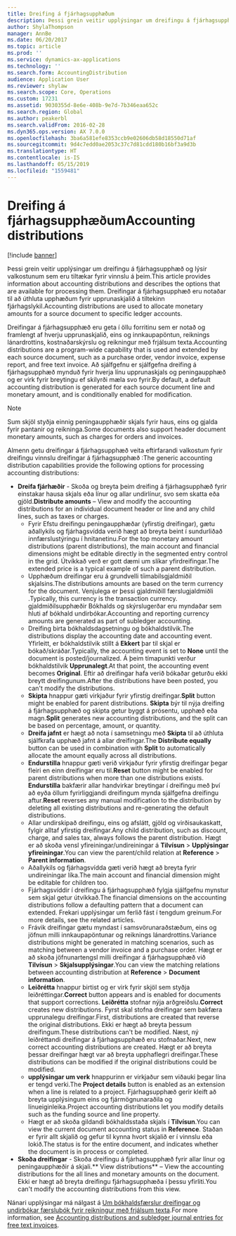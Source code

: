 ```yaml
---
title: Dreifing á fjárhagsupphæðum
description: Þessi grein veitir upplýsingar um dreifingu á fjárhagsupphæð og lýsir valkostunum sem eru tiltækar fyrir vinnslu á þeim. Dreifingar á fjárhagsupphæð eru notaðar til að úthluta upphæðum fyrir upprunaskjalið á tiltekinn fjárhagslykil.
author: ShylaThompson
manager: AnnBe
ms.date: 06/20/2017
ms.topic: article
ms.prod: ''
ms.service: dynamics-ax-applications
ms.technology: ''
ms.search.form: AccountingDistribution
audience: Application User
ms.reviewer: shylaw
ms.search.scope: Core, Operations
ms.custom: 17231
ms.assetid: 9030355d-8e6e-408b-9e7d-7b346eaa652c
ms.search.region: Global
ms.author: peakerbl
ms.search.validFrom: 2016-02-28
ms.dyn365.ops.version: AX 7.0.0
ms.openlocfilehash: 3ba6a581efe8353ccb9e02606db58d18550d71af
ms.sourcegitcommit: 9d4c7edd0ae2053c37c7d81cdd180b16bf3a9d3b
ms.translationtype: HT
ms.contentlocale: is-IS
ms.lasthandoff: 05/15/2019
ms.locfileid: "1559481"
---
```

# <a name="accounting-distributions"></a><span data-ttu-id="aab43-104">Dreifing á fjárhagsupphæðum</span><span class="sxs-lookup"><span data-stu-id="aab43-104">Accounting distributions</span></span>

[!include [banner](../includes/banner.md)]

<span data-ttu-id="aab43-105">Þessi grein veitir upplýsingar um dreifingu á fjárhagsupphæð og lýsir valkostunum sem eru tiltækar fyrir vinnslu á þeim.</span><span class="sxs-lookup"><span data-stu-id="aab43-105">This article provides information about accounting distributions and describes the options that are available for processing them.</span></span> <span data-ttu-id="aab43-106">Dreifingar á fjárhagsupphæð eru notaðar til að úthluta upphæðum fyrir upprunaskjalið á tiltekinn fjárhagslykil.</span><span class="sxs-lookup"><span data-stu-id="aab43-106">Accounting distributions are used to allocate monetary amounts for a source document to specific ledger accounts.</span></span> 

<span data-ttu-id="aab43-107">Dreifingar á fjárhagsupphæð eru geta í öllu forritinu sem er notað og framlengt af hverju upprunaskjalið, eins og  innkaupapöntun, reiknings lánardrottins, kostnaðarskýrslu og reikningur með frjálsum texta.</span><span class="sxs-lookup"><span data-stu-id="aab43-107">Accounting distributions are a program-wide capability that is used and extended by each source document, such as a purchase order, vendor invoice, expense report, and free text invoice.</span></span> <span data-ttu-id="aab43-108">Að sjálfgefnu er sjálfgefna dreifing á fjárhagsupphæð mynduð fyrir hverja línu upprunaskjals og peningaupphæð og er virk fyrir breytingu ef skilyrði mæla svo fyrir.</span><span class="sxs-lookup"><span data-stu-id="aab43-108">By default, a default accounting distribution is generated for each source document line and monetary amount, and is conditionally enabled for modification.</span></span> 

> [!Note] 
> <span data-ttu-id="aab43-109">Sum skjöl styðja einnig peningaupphæðir skjals fyrir haus, eins og gjalda fyrir pantanir og reikninga.</span><span class="sxs-lookup"><span data-stu-id="aab43-109">Some documents also support header document monetary amounts, such as charges for orders and invoices.</span></span> 

<span data-ttu-id="aab43-110">Almenn getu dreifingar á fjárhagsupphæð veita eftirfarandi valkostum fyrir dreifingu vinnslu dreifingar á fjárhagsupphæð  :</span><span class="sxs-lookup"><span data-stu-id="aab43-110">The generic accounting distribution capabilities provide the following options for processing accounting distributions:</span></span>

-   <span data-ttu-id="aab43-111">**Dreifa fjárhæðir** - Skoða og breyta þeim dreifing á fjárhagsupphæð fyrir einstakar hausa skjals eða línur og allar  undirlínur, svo sem skatta eða gjöld.</span><span class="sxs-lookup"><span data-stu-id="aab43-111">**Distribute amounts** – View and modify the accounting distributions for an individual document header or line and any child lines, such as taxes or charges.</span></span>
    -   <span data-ttu-id="aab43-112">Fyrir Efstu dreifingu peningaupphæðar (yfirstig dreifingar), gætu aðallykils og fjárhagsvídda verið hægt að breyta beint í sundurliðað innfærslustýringu í hnitanetinu.</span><span class="sxs-lookup"><span data-stu-id="aab43-112">For the top monetary amount distributions (parent distributions), the main account and financial dimensions might be editable directly in the segmented entry control in the grid.</span></span> <span data-ttu-id="aab43-113">Útvíkkað verð er gott dæmi um slíkar yfirdreifingar.</span><span class="sxs-lookup"><span data-stu-id="aab43-113">The extended price is a typical example of such a parent distribution.</span></span>
    -   <span data-ttu-id="aab43-114">Upphæðum dreifingar eru á grundvelli tíimabilsgjaldmiðil skjalsins.</span><span class="sxs-lookup"><span data-stu-id="aab43-114">The distributions amounts are based on the term currency for the document.</span></span> <span data-ttu-id="aab43-115">Venjulega er þessi gjaldmiðill færslugjaldmiðli .</span><span class="sxs-lookup"><span data-stu-id="aab43-115">Typically, this currency is the transaction currency.</span></span> <span data-ttu-id="aab43-116">gjaldmiðilsupphæðir Bókhalds og skýrslugerðar  eru myndaðar sem hluti af bókhald undirbókar.</span><span class="sxs-lookup"><span data-stu-id="aab43-116">Accounting and reporting currency amounts are generated as part of subledger accounting.</span></span>
    -   <span data-ttu-id="aab43-117">Dreifing birta bókhaldsdagsetningu og bókhaldstilvik.</span><span class="sxs-lookup"><span data-stu-id="aab43-117">The distributions display the accounting date and accounting event.</span></span> <span data-ttu-id="aab43-118">Yfirleitt, er bókhaldstilvik stillt á **Ekkert** þar til skjal er bókað/skráðar.</span><span class="sxs-lookup"><span data-stu-id="aab43-118">Typically, the accounting event is set to **None** until the document is posted/journalized.</span></span> <span data-ttu-id="aab43-119">Á þeim tímapunkti verður bókhaldstilvik **Upprunalegt**.</span><span class="sxs-lookup"><span data-stu-id="aab43-119">At that point, the accounting event becomes **Original**.</span></span> <span data-ttu-id="aab43-120">Eftir að dreifingar hafa verið bókaðar geturðu ekki breytt dreifingunum.</span><span class="sxs-lookup"><span data-stu-id="aab43-120">After the distributions have been posted, you can't modify the distributions.</span></span>
    -   <span data-ttu-id="aab43-121">**Skipta** hnappur gæti virkjaður fyrir yfirstig dreifingar.</span><span class="sxs-lookup"><span data-stu-id="aab43-121">**Split** button might be enabled for parent distributions.</span></span> <span data-ttu-id="aab43-122">**Skipta** býr til nýja dreifing á fjárhagsupphæð og skipta getur byggt á prósentu, upphæð eða magn.</span><span class="sxs-lookup"><span data-stu-id="aab43-122">**Split** generates new accounting distributions, and the split can be based on percentage, amount, or quantity.</span></span>
    -   <span data-ttu-id="aab43-123">**Dreifa jafnt** er hægt að nota í samsetningu með **Skipta** til að úthluta sjálfkrafa upphæð jafnt á allar dreifingar.</span><span class="sxs-lookup"><span data-stu-id="aab43-123">The **Distribute equally** button can be used in combination with **Split** to automatically allocate the amount equally across all distributions.</span></span>
    -   <span data-ttu-id="aab43-124">**Endurstilla** hnappur gæti verið virkjaður fyrir yfirstig dreifingar þegar fleiri en einn dreifingar eru til.</span><span class="sxs-lookup"><span data-stu-id="aab43-124">**Reset** button might be enabled for parent distributions when more than one distributions exists.</span></span> <span data-ttu-id="aab43-125">**Endurstilla** bakfærir allar handvirkar breytingar í dreifingu með því að eyða öllum fyrirliggjandi dreifingum mynda sjálfgefna dreifingu aftur.</span><span class="sxs-lookup"><span data-stu-id="aab43-125">**Reset** reverses any manual modification to the distribution by deleting all existing distributions and re-generating the default distributions.</span></span>
    -   <span data-ttu-id="aab43-126">Allar undirskipað dreifingu, eins og afslátt, gjöld og virðisaukaskatt, fylgir alltaf yfirstig dreifingar.</span><span class="sxs-lookup"><span data-stu-id="aab43-126">Any child distribution, such as discount, charge, and sales tax, always follows the parent distribution.</span></span> <span data-ttu-id="aab43-127">Hægt er að skoða vensl yfireiningar/undireiningar á **Tilvísun** &gt; **Upplýsingar yfireiningar**.</span><span class="sxs-lookup"><span data-stu-id="aab43-127">You can view the parent/child relation at **Reference** &gt; **Parent information**.</span></span>
    -   <span data-ttu-id="aab43-128">Aðallykils og fjárhagsvídda gæti verið hægt að breyta fyrir undireiningar líka.</span><span class="sxs-lookup"><span data-stu-id="aab43-128">The main account and financial dimension might be editable for children too.</span></span>
    -   <span data-ttu-id="aab43-129">Fjárhagsvíddir í dreifingu á fjárhagsupphæð fylgja sjálfgefnu mynstur sem skjal getur  útvíkkað.</span><span class="sxs-lookup"><span data-stu-id="aab43-129">The financial dimensions on the accounting distributions follow a defaulting pattern that a document can extended.</span></span> <span data-ttu-id="aab43-130">Frekari upplýsingar um ferlið fást í tengdum greinum.</span><span class="sxs-lookup"><span data-stu-id="aab43-130">For more details, see the related articles.</span></span>
    -   <span data-ttu-id="aab43-131">Frávik dreifingar gætu myndast í samsvörunaraðstæðum, eins og jöfnun milli innkaupapöntunar og reiknings lánardrottins.</span><span class="sxs-lookup"><span data-stu-id="aab43-131">Variance distributions might be generated in matching scenarios, such as matching between a vendor invoice and a purchase order.</span></span> <span data-ttu-id="aab43-132">Hægt er að skoða jöfnunartengsl milli dreifingar á fjárhagsupphæð við **Tilvísun** &gt; **Skjalsupplýsingar**.</span><span class="sxs-lookup"><span data-stu-id="aab43-132">You can view the matching relations between accounting distribution at **Reference** &gt; **Document information**.</span></span>
    -   <span data-ttu-id="aab43-133">**Leiðrétta** hnappur birtist og er virk fyrir skjöl sem styðja leiðréttingar.</span><span class="sxs-lookup"><span data-stu-id="aab43-133">**Correct** button appears and is enabled for documents that support corrections.</span></span> <span data-ttu-id="aab43-134">**Leiðrétta** stofnar nýja arðgreiðslu.</span><span class="sxs-lookup"><span data-stu-id="aab43-134">**Correct** creates new distributions.</span></span> <span data-ttu-id="aab43-135">Fyrst skal stofna dreifingar sem bakfæra upprunalegu dreifingar.</span><span class="sxs-lookup"><span data-stu-id="aab43-135">First, distributions are created that reverse the original distributions.</span></span> <span data-ttu-id="aab43-136">Ekki er hægt að breyta þessum dreifingum.</span><span class="sxs-lookup"><span data-stu-id="aab43-136">These distributions can't be modified.</span></span> <span data-ttu-id="aab43-137">Næst, ný leiðréttandi dreifingar á fjárhagsupphæð eru stofnaðar.</span><span class="sxs-lookup"><span data-stu-id="aab43-137">Next, new correct accounting distributions are created.</span></span> <span data-ttu-id="aab43-138">Hægt er að breyta þessar dreifingar hægt var að breyta upphaflegri dreifingar.</span><span class="sxs-lookup"><span data-stu-id="aab43-138">These distributions can be modified if the original distributions could be modified.</span></span>
    -   <span data-ttu-id="aab43-139">**upplýsingar um verk** hnappurinn er virkjaður sem viðauki þegar lína er tengd  verki.</span><span class="sxs-lookup"><span data-stu-id="aab43-139">The **Project details** button is enabled as an extension when a line is related to a project.</span></span> <span data-ttu-id="aab43-140">Fjárhagsupphæð gerir kleift að breyta upplýsingum eins og fjármögnunaraðila og línueiginleika.</span><span class="sxs-lookup"><span data-stu-id="aab43-140">Project accounting distributions let you modify details such as the funding source and line property.</span></span>
    -   <span data-ttu-id="aab43-141">Hægt er að skoða gildandi bókhaldsstaða skjals í **Tilvísun**.</span><span class="sxs-lookup"><span data-stu-id="aab43-141">You can view the current document accounting status in **Reference**.</span></span> <span data-ttu-id="aab43-142">Staðan er fyrir allt skjalið og gefur til kynna hvort skjalið er í vinnslu eða lokið.</span><span class="sxs-lookup"><span data-stu-id="aab43-142">The status is for the entire document, and indicates whether the document is in process or completed.</span></span>
-   <span data-ttu-id="aab43-143">**Skoða dreifingar** - Skoða dreifingu á fjárhagsupphæð fyrir allar línur og peningaupphæðir á skjali.</span><span class="sxs-lookup"><span data-stu-id="aab43-143">\*\* View distributions\*\* – View the accounting distributions for the all lines and monetary amounts on the document.</span></span> <span data-ttu-id="aab43-144">Ekki er hægt að breyta dreifingu fjárhagsupphæða í þessu yfirliti.</span><span class="sxs-lookup"><span data-stu-id="aab43-144">You can't modify the accounting distributions from this view.</span></span>


<span data-ttu-id="aab43-145">Nánari upplýsingar má nálgast á [Um bókhaldsfærslur dreifingar og undirbókar færslubók fyrir reikningur með frjálsum texta](accounting-distributions-subledger-journal-entries-vendor-invoices.md).</span><span class="sxs-lookup"><span data-stu-id="aab43-145">For more information, see [Accounting distributions and subledger journal entries for free text invoices](accounting-distributions-subledger-journal-entries-vendor-invoices.md).</span></span>


